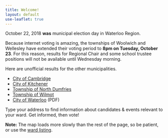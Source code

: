 ```yaml
---
title: Welcome!
layout: default
use-leaflet: true
---
```


<section class="flex justify-center">
  <article class="standout-box blue large">
    <div class="big-text blue-text header" id="map-box" data-aos="fade-left">
    October 22, 2018 <strong>was</strong> municipal election day in Waterloo Region.
    </div>
    <div class="content">
    <p>Because internet voting is amazing, the townships of Woolwich
    and Wellesley have extended their voting period to <strong>8pm on
    Tuesday, October 23</strong>. For this reason, results for
    Regional Chair and some school trustee positions 
    will not be available until Wednesday morning.
    </p><p>
    Here are unofficial results for the other municipalities. 
    <ul>
      <li><a
      href="https://www.cambridge.ca/Modules/News/index.aspx?newsId=3ff966f5-bf66-4ed4-abff-3b0b7f2ca521">City of Cambridge</a></li>
      <li><a
      href="https://www.kitchener.ca/Modules/News/index.aspx?newsId=b2f62478-c62c-4d9e-8655-643c32c2c1ea">City of Kitchener</a></li>
      <li><a
      href="https://www.northdumfries.ca/en/township-services/2018-election-results.aspx">Township of North Dumfries</a></li>
      <li><a
      href="https://www.wilmot.ca/en/township-office/election-day-results.aspx">Township of Wilmot</a></li>
      <li><a
      href="https://www.waterloo.ca/en/contentresources/resources/government/Elections/2018-Elections/unofficial-election-results-2018.pdf">City
      of Waterloo</a> (PDF)</li>
    </ul>
    </p>
    </div>
    <div class="content" data-aos="fade-up">
     <p>Type your address to find information about candidates & events relevant to your ward. Get informed, then vote!</p>
     <div id="map-searchbar"></div>
     <div id="map"></div>
     <p><strong>Note:</strong> The map loads more slowly than the rest of the page, so be patient, or use the <a href="/wards/">ward listing</a>.</p>
    </div>
  </article>
</section>

<script src="{{ site.baseurl }}/assets/js/leaflet.js"></script>
<script src="{{ site.baseurl }}/assets/js/leaflet-search.min.js"></script>
<!-- This has too many dependencies to load locally. -->
<script src="https://unpkg.com/leaflet-pip@1.1.0/leaflet-pip.js"></script>
<script src="{{ site.baseurl }}/assets/js/jquery-3.3.1.min.js"></script>
<script src="{{ site.baseurl }}/assets/js/show-map.js"></script>
